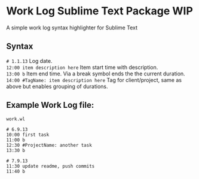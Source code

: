 # Work Log Sublime Text Package WIP

A simple work log syntax highlighter for Sublime Text

## Syntax

`# 1.1.13` Log date.  
`12:00 item description here` Item start time with description.  
`13:00 b` Item end time. Via a break symbol ends the the current duration.  
`14:00 #TagName: item description here` Tag for client/project, same as above but enables grouping of durations.  


## Example Work Log file:

`work.wl`

	# 6.9.13
	10:00 first task
	11:00 b
	12:30 #ProjectName: another task
	13:30 b

	# 7.9.13
	11:30 update readme, push commits
	11:40 b
